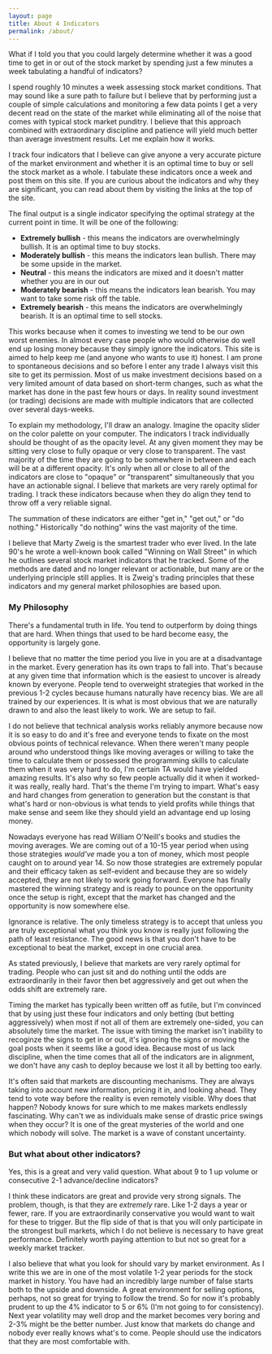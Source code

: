 ```yaml
---
layout: page
title: About 4 Indicators
permalink: /about/
---
```

What if I told you that you could largely determine whether it was a good time to get in or out of the stock market by spending just a few minutes a week tabulating a handful of indicators?

I spend roughly 10 minutes a week assessing stock market conditions. That may sound like a sure path to failure but I believe that by performing just a couple of simple calculations and monitoring a few data points I get a very decent read on the state of the market while eliminating all of the noise that comes with typical stock market punditry. I believe that this approach combined with extraordinary discipline and patience will yield much better than average investment results. Let me explain how it works.

I track four indicators that I believe can give anyone a very accurate picture of the market environment and whether it is an optimal time to buy or sell the stock market as a whole. I tabulate these indicators once a week and post them on this site. If you are curious about the indicators and why they are significant, you can read about them by visiting the links at the top of the site.

The final output is a single indicator specifying the optimal strategy at the current point in time. It will be one of the following:

<ul>
  <li><b>Extremely bullish</b> - this means the indicators are overwhelmingly bullish. It is an optimal time to buy stocks.</li>
  <li><b>Moderately bullish</b> - this means the indicators lean bullish. There may be some upside in the market.</li>
  <li><b>Neutral</b> - this means the indicators are mixed and it doesn't matter whether you are in our out</li>
  <li><b>Moderately bearish</b> - this means the indicators lean bearish. You may want to take some risk off the table.</li>
  <li><b>Extremely bearish</b> - this means the indicators are overwhelmingly bearish. It is an optimal time to sell stocks.</li>
</ul>

This works because when it comes to investing we tend to be our own worst enemies. In almost every case people who would otherwise do well end up losing money because they simply ignore the indicators. This site is aimed to help keep me (and anyone who wants to use it) honest. I am prone to spontaneous decisions and so before I enter any trade I always visit this site to get its permission. Most of us make investment decisions based on a very limited amount of data based on short-term changes, such as what the market has done in the past few hours or days. In reality sound investment (or trading) decisions are made with multiple indicators that are collected over several days-weeks.

To explain my methodology, I'll draw an analogy. Imagine the opacity slider on the color palette on your computer. The indicators I track individually should be thought of as the opacity level. At any given moment they may be sitting very close to fully opaque or very close to transparent. The vast majority of the time they are going to be somewhere in between and each will be at a different opacity. It's only when all or close to all of the indicators are close to "opaque" or "transparent" simultaneously that you have an actionable signal. I believe that markets are very rarely optimal for trading. I track these indicators because when they do align they tend to throw off a very reliable signal.

The summation of these indicators are either "get in," "get out," or "do nothing." Historically "do nothing" wins the vast majority of the time.

I believe that Marty Zweig is the smartest trader who ever lived. In the late 90's he wrote a well-known book called "Winning on Wall Street" in which he outlines several stock market indicators that he tracked. Some of the methods are dated and no longer relevant or actionable, but many are or the underlying principle still applies. It is Zweig's trading principles that these indicators and my general market philosophies are based upon.

<h3>My Philosophy</h3>

There's a fundamental truth in life. You tend to outperform by doing things that are hard. When things that used to be hard become easy, the opportunity is largely gone.

I believe that no matter the time period you live in you are at a disadvantage in the market. Every generation has its own traps to fall into. That's because at any given time that information which is the easiest to uncover is already known by everyone. People tend to overweight strategies that worked in the previous 1-2 cycles because humans naturally have recency bias. We are all trained by our experiences. It is what is most obvious that we are naturally drawn to and also the least likely to work. We are setup to fail.

I do not believe that technical analysis works reliably anymore because now it is so easy to do and it's free and everyone tends to fixate on the most obvious points of technical relevance. When there weren't many people around who understood things like moving averages or willing to take the time to calculate them or possessed the programming skills to calculate them when it was very hard to do, I'm certain TA would
have yielded amazing results. It's also why so few people actually did it when it worked- it was really, really hard. That's the theme I'm trying to impart. What's easy and hard changes from generation to generation but the constant is that what's hard or non-obvious is what tends to yield profits while things that make sense and seem like they should yield an advantage end up losing money.

Nowadays everyone has read William O'Neill's books and studies the moving averages. We are coming out of a 10-15 year period when using those strategies <i>would've</i> made you a ton of money, which most people caught on to around year 14. So now those strategies are extremely popular and their efficacy taken as self-evident and because they are so widely accepted, they are not likely to work going forward. Everyone has finally mastered the winning strategy and is ready to pounce on the opportunity once the setup is right, except that the market has changed and the opportunity is now somewhere else.

Ignorance is relative. The only timeless strategy is to accept that unless you are truly exceptional what you think you know is really just following the path of least resistance. The good news is that you don't have to be exceptional to beat the market, except in one crucial area.

As stated previously, I believe that markets are very rarely optimal for trading. People who can just sit and do nothing until the odds are extraordinarily in their favor then bet aggressively and get out when the odds shift are extremely rare.

Timing the market has typically been written off as futile, but I'm convinced that by using just these four indicators and only betting (but betting aggressively) when most if not all of them are extremely one-sided, you can absolutely time the market. The issue with timing the market isn't inability to recoginze the signs to get in or out, it's ignoring the signs or moving the goal posts when it seems like a good idea. Because most of us lack discipline, when the time comes that all of the indicators are in alignment, we don't have any cash to deploy because we lost it all by betting too early.

It's often said that markets are discounting mechanisms. They are always taking into account new information, pricing it in, and looking ahead. They tend to vote way before
the reality is even remotely visible. Why does that happen? Nobody knows for sure which to me makes markets endlessly fascinating. Why can't we as individuals make sense of drastic price swings
when they occur? It is one of the great mysteries of the world and one which nobody will solve. The market is a wave of constant uncertainty.

<h3>But what about other indicators?</h3>

Yes, this is a great and very valid question. What about 9 to 1 up volume or consecutive 2-1 advance/decline indicators?

I think these indicators are great and provide very strong signals. The problem, though, is that they are <i>extremely</i> rare. Like 1-2 days a year or fewer, rare. If you are extraordinarily conservative you would want to wait for these to trigger. But the flip side of that is that you will only participate in the strongest bull markets, which I do not believe is necessary to have great performance. Definitely worth paying attention to but not so great for a weekly market tracker.

I also believe that what you look for should vary by market environment. As I write this we are in one of the most volatile 1-2 year periods for the stock market in history. You have had an incredibly large number of false starts both to the upside and downside. A great environment for selling options, perhaps, not so great for trying to follow the trend. So for now it's probably prudent to up the 4% indicator to 5 or 6% (I'm not going to for consistency). Next year volatility may well drop and the market becomes very boring and 2-3% might be the better number. Just know that markets do change and nobody ever really knows what's to come. People should use the indicators that they are most comfortable with.
